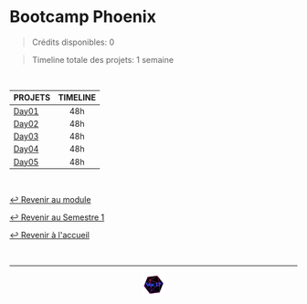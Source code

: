 # Bootcamp Phoenix

>Crédits disponibles: 0

>Timeline totale des projets: 1 semaine

<br>

<table align="center">
    <thead>
        <tr>
            <th>PROJETS</th>
            <th>TIMELINE</th>
        </tr>
    </thead>
    <tbody>
        <tr>
            <td rowspan="1"><a href="https://github.com/Studio-17/Epitech-Subjects/tree/main/Semestre_1/B-BOO-101/Bootcamp_Phoenix/Day01">Day01</a></td>
            <td align="center">48h</td>
        </tr>
        <tr>
            <td rowspan="1"><a href="https://github.com/Studio-17/Epitech-Subjects/tree/main/Semestre_1/B-BOO-101/Bootcamp_Phoenix/Day02">Day02</a></td>
            <td align="center">48h</td>
        </tr>
        <tr>
            <td rowspan="1"><a href="https://github.com/Studio-17/Epitech-Subjects/tree/main/Semestre_1/B-BOO-101/Bootcamp_Phoenix/Day03">Day03</a></td>
            <td align="center">48h</td>
        </tr>
        <tr>
            <td rowspan="1"><a href="https://github.com/Studio-17/Epitech-Subjects/tree/main/Semestre_1/B-BOO-101/Bootcamp_Phoenix/Day04">Day04</a></td>
            <td align="center">48h</td>
        </tr>
        <tr>
            <td rowspan="1"><a href="https://github.com/Studio-17/Epitech-Subjects/tree/main/Semestre_1/B-BOO-101/Bootcamp_Phoenix/Day05">Day05</a></td>
            <td align="center">48h</td>
        </tr>
    </tbody>
</table>

</table>

<br>

[↩️ Revenir au module](https://github.com/Studio-17/Epitech-Subjects/tree/main/Semestre_1/B-BOO-101)

[↩️ Revenir au Semestre 1](https://github.com/Studio-17/Epitech-Subjects/tree/main/Semestre_1)

[↩️ Revenir à l'accueil](https://github.com/Studio-17/Epitech-Subjects)

<br>

---

<div align="center">

<a href="https://github.com/Studio-17" target="_blank"><img src="../../../voc17.gif" width="40"></a>

</div>